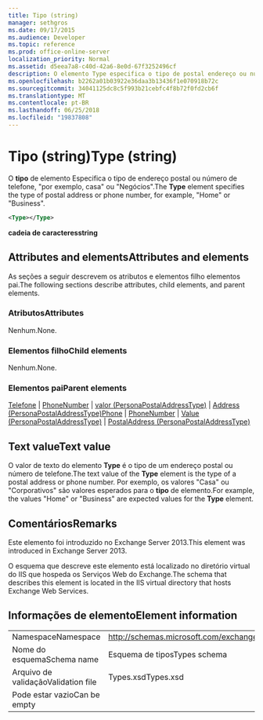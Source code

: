 ```yaml
---
title: Tipo (string)
manager: sethgros
ms.date: 09/17/2015
ms.audience: Developer
ms.topic: reference
ms.prod: office-online-server
localization_priority: Normal
ms.assetid: d5eea7a8-c40d-42a6-8e0d-67f3252496cf
description: O elemento Type especifica o tipo de postal endereço ou número de telefone, por exemplo, HomeorBusiness.
ms.openlocfilehash: b2262a01b03922e36daa3b13436f1e070918b72c
ms.sourcegitcommit: 34041125dc8c5f993b21cebfc4f8b72f0fd2cb6f
ms.translationtype: MT
ms.contentlocale: pt-BR
ms.lasthandoff: 06/25/2018
ms.locfileid: "19837808"
---
```

# <a name="type-string"></a><span data-ttu-id="7cce1-103">Tipo (string)</span><span class="sxs-lookup"><span data-stu-id="7cce1-103">Type (string)</span></span>

<span data-ttu-id="7cce1-104">O **tipo** de elemento Especifica o tipo de endereço postal ou número de telefone, "por exemplo, casa" ou "Negócios".</span><span class="sxs-lookup"><span data-stu-id="7cce1-104">The **Type** element specifies the type of postal address or phone number, for example, "Home" or "Business".</span></span> 
  
```XML
<Type></Type>
```

 <span data-ttu-id="7cce1-105">**cadeia de caracteres**</span><span class="sxs-lookup"><span data-stu-id="7cce1-105">**string**</span></span>
## <a name="attributes-and-elements"></a><span data-ttu-id="7cce1-106">Attributes and elements</span><span class="sxs-lookup"><span data-stu-id="7cce1-106">Attributes and elements</span></span>

<span data-ttu-id="7cce1-107">As seções a seguir descrevem os atributos e elementos filho elementos pai.</span><span class="sxs-lookup"><span data-stu-id="7cce1-107">The following sections describe attributes, child elements, and parent elements.</span></span>
  
### <a name="attributes"></a><span data-ttu-id="7cce1-108">Atributos</span><span class="sxs-lookup"><span data-stu-id="7cce1-108">Attributes</span></span>

<span data-ttu-id="7cce1-109">Nenhum.</span><span class="sxs-lookup"><span data-stu-id="7cce1-109">None.</span></span>
  
### <a name="child-elements"></a><span data-ttu-id="7cce1-110">Elementos filho</span><span class="sxs-lookup"><span data-stu-id="7cce1-110">Child elements</span></span>

<span data-ttu-id="7cce1-111">Nenhum.</span><span class="sxs-lookup"><span data-stu-id="7cce1-111">None.</span></span>
  
### <a name="parent-elements"></a><span data-ttu-id="7cce1-112">Elementos pai</span><span class="sxs-lookup"><span data-stu-id="7cce1-112">Parent elements</span></span>

<span data-ttu-id="7cce1-113">[Telefone](phone.md) | [PhoneNumber](phonenumber.md) | [valor (PersonaPostalAddressType)](value-personapostaladdresstype.md) | [Address (PersonaPostalAddressType)](postaladdress-personapostaladdresstype.md)</span><span class="sxs-lookup"><span data-stu-id="7cce1-113">[Phone](phone.md) | [PhoneNumber](phonenumber.md) | [Value (PersonaPostalAddressType)](value-personapostaladdresstype.md) | [PostalAddress (PersonaPostalAddressType)](postaladdress-personapostaladdresstype.md)</span></span>
  
## <a name="text-value"></a><span data-ttu-id="7cce1-114">Text value</span><span class="sxs-lookup"><span data-stu-id="7cce1-114">Text value</span></span>

<span data-ttu-id="7cce1-115">O valor de texto do elemento **Type** é o tipo de um endereço postal ou número de telefone.</span><span class="sxs-lookup"><span data-stu-id="7cce1-115">The text value of the **Type** element is the type of a postal address or phone number.</span></span> <span data-ttu-id="7cce1-116">Por exemplo, os valores "Casa" ou "Corporativos" são valores esperados para o **tipo** de elemento.</span><span class="sxs-lookup"><span data-stu-id="7cce1-116">For example, the values "Home" or "Business" are expected values for the **Type** element.</span></span> 
  
## <a name="remarks"></a><span data-ttu-id="7cce1-117">Comentários</span><span class="sxs-lookup"><span data-stu-id="7cce1-117">Remarks</span></span>

<span data-ttu-id="7cce1-118">Este elemento foi introduzido no Exchange Server 2013.</span><span class="sxs-lookup"><span data-stu-id="7cce1-118">This element was introduced in Exchange Server 2013.</span></span>
  
<span data-ttu-id="7cce1-119">O esquema que descreve este elemento está localizado no diretório virtual do IIS que hospeda os Serviços Web do Exchange.</span><span class="sxs-lookup"><span data-stu-id="7cce1-119">The schema that describes this element is located in the IIS virtual directory that hosts Exchange Web Services.</span></span>
  
## <a name="element-information"></a><span data-ttu-id="7cce1-120">Informações de elemento</span><span class="sxs-lookup"><span data-stu-id="7cce1-120">Element information</span></span>

|||
|:-----|:-----|
|<span data-ttu-id="7cce1-121">Namespace</span><span class="sxs-lookup"><span data-stu-id="7cce1-121">Namespace</span></span>  <br/> |http://schemas.microsoft.com/exchange/services/2006/types  <br/> |
|<span data-ttu-id="7cce1-122">Nome do esquema</span><span class="sxs-lookup"><span data-stu-id="7cce1-122">Schema name</span></span>  <br/> |<span data-ttu-id="7cce1-123">Esquema de tipos</span><span class="sxs-lookup"><span data-stu-id="7cce1-123">Types schema</span></span>  <br/> |
|<span data-ttu-id="7cce1-124">Arquivo de validação</span><span class="sxs-lookup"><span data-stu-id="7cce1-124">Validation file</span></span>  <br/> |<span data-ttu-id="7cce1-125">Types.xsd</span><span class="sxs-lookup"><span data-stu-id="7cce1-125">Types.xsd</span></span>  <br/> |
|<span data-ttu-id="7cce1-126">Pode estar vazio</span><span class="sxs-lookup"><span data-stu-id="7cce1-126">Can be empty</span></span>  <br/> ||
   

